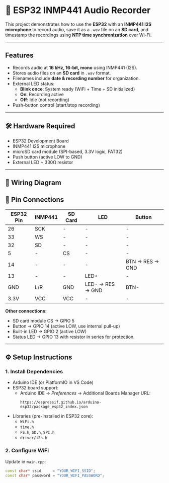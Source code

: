 # 🎤 ESP32 INMP441 Audio Recorder

This project demonstrates how to use the **ESP32** with an **INMP441 I2S microphone** to record audio, save it as a `.wav` file on an **SD card**, and timestamp the recordings using **NTP time synchronization** over Wi-Fi.

---

## Features
- Records audio at **16 kHz, 16-bit, mono** using INMP441 (I2S).
- Stores audio files on an **SD card** in `.wav` format.
- Filenames include **date & recording number** for organization.
- External LED status:
  - **Blink once**: System ready (WiFi + Time + SD initialized)
  - **On**: Recording active
  - **Off**: Idle (not recording)
- Push-button control (start/stop recording)

---

## 🛠️ Hardware Required
- ESP32 Development Board  
- INMP441 I2S microphone  
- microSD card module (SPI-based, 3.3V logic, FAT32)  
- Push button (active LOW to GND)  
- External LED + 330Ω resistor
  
---

## 🔌 Wiring Diagram

## 🔌 Pin Connections

| ESP32 Pin | INMP441 | SD Card | LED | Button |
|-----------|---------|---------|-----|--------|
| 26        | SCK     | -       | -   | -      |
| 33        | WS      | -       | -   | -      |
| 32        | SD      | -       | -   | -      |
| 5         | -       | CS      | -   | -      |
| 14        | -       | -       | -   | BTN → RES → GND |
| 13        | -       | -       | LED+ | -      |
| GND       | L/R     | GND     | LED- → RES → GND | BTN-|
| 3.3V      | VCC     | VCC     | -   | -      |

**Other connections:**
- SD card module CS → GPIO 5  
- Button → GPIO 14 (active LOW, use internal pull-up)  
- Built-in LED → GPIO 2 (active LOW)  
- Status LED → GPIO 13 with resistor in series for protection.

---

## ⚙️ Setup Instructions

### 1. Install Dependencies
- Arduino IDE (or PlatformIO in VS Code)
- ESP32 board support:
  - Arduino IDE → *Preferences* → Additional Boards Manager URL:  
    ```
    https://espressif.github.io/arduino-esp32/package_esp32_index.json
    ```
- Libraries (pre-installed in ESP32 core):
  - `WiFi.h`
  - `time.h`
  - `FS.h`, `SD.h`, `SPI.h`
  - `driver/i2s.h`

### 2. Configure WiFi
Update in `main.cpp`:
```cpp
const char* ssid     = "YOUR_WIFI_SSID";
const char* password = "YOUR_WIFI_PASSWORD";
